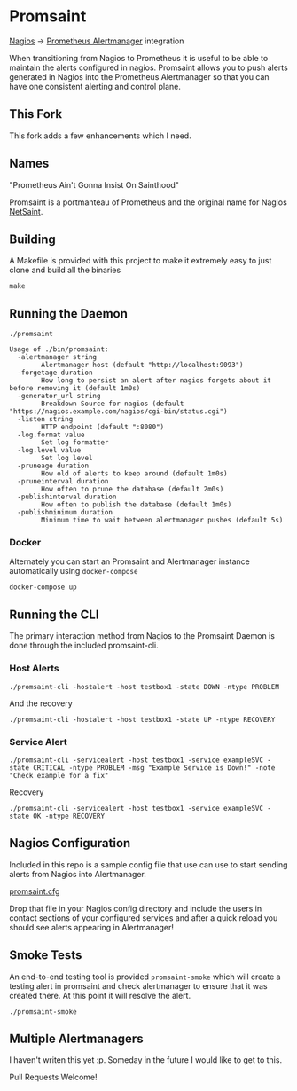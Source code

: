 # Promsaint
[Nagios](https://www.nagios.org) -> [Prometheus Alertmanager](https://prometheus.io) integration

When transitioning from Nagios to Prometheus it is useful to be able to maintain the alerts configured in nagios. Promsaint allows you to push alerts generated in Nagios into the Prometheus Alertmanager so that you can have one consistent alerting and control plane.

## This Fork

This fork adds a few enhancements which I need.

## Names

"Prometheus Ain't Gonna Insist On Sainthood"

Promsaint is a portmanteau of Prometheus and the original name for Nagios [NetSaint](https://en.wikipedia.org/wiki/Nagios).

## Building

A Makefile is provided with this project to make it extremely easy to just clone and build all the binaries

    make

## Running the Daemon

    ./promsaint

    Usage of ./bin/promsaint:
      -alertmanager string
            Alertmanager host (default "http://localhost:9093")
      -forgetage duration
            How long to persist an alert after nagios forgets about it before removing it (default 1m0s)
      -generator_url string
            Breakdown Source for nagios (default "https://nagios.example.com/nagios/cgi-bin/status.cgi")
      -listen string
            HTTP endpoint (default ":8080")
      -log.format value
            Set log formatter
      -log.level value
            Set log level
      -pruneage duration
            How old of alerts to keep around (default 1m0s)
      -pruneinterval duration
            How often to prune the database (default 2m0s)
      -publishinterval duration
            How often to publish the database (default 1m0s)
      -publishminimum duration
            Minimum time to wait between alertmanager pushes (default 5s)

### Docker

Alternately you can start an Promsaint and Alertmanager instance automatically using `docker-compose`

    docker-compose up

## Running the CLI

The primary interaction method from Nagios to the Promsaint Daemon is done through the included promsaint-cli.

### Host Alerts

    ./promsaint-cli -hostalert -host testbox1 -state DOWN -ntype PROBLEM

And the recovery

    ./promsaint-cli -hostalert -host testbox1 -state UP -ntype RECOVERY

### Service Alert

    ./promsaint-cli -servicealert -host testbox1 -service exampleSVC -state CRITICAL -ntype PROBLEM -msg "Example Service is Down!" -note "Check example for a fix"

Recovery

    ./promsaint-cli -servicealert -host testbox1 -service exampleSVC -state OK -ntype RECOVERY

## Nagios Configuration

Included in this repo is a sample config file that use can use to start sending alerts from Nagios into Alertmanager.

[promsaint.cfg](nagios/promsaint.cfg)

Drop that file in your Nagios config directory and include the users in contact sections of your configured services and after a quick reload you should see alerts appearing in Alertmanager!

## Smoke Tests

An end-to-end testing tool is provided `promsaint-smoke` which will create a testing alert in promsaint and check alertmanager to ensure  that it was created there. At this point it will resolve the alert.

    ./promsaint-smoke

## Multiple Alertmanagers

I haven't writen this yet :p. Someday in the future I would like to get to this.

Pull Requests Welcome!
